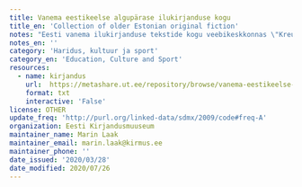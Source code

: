 ```yaml
---
title: Vanema eestikeelse algupärase ilukirjanduse kogu
title_en: 'Collection of older Estonian original fiction'
notes: "Eesti vanema ilukirjanduse tekstide kogu veebikeskkonnas \"Kreutzwaldi sajand. Eesti kultuurilooline veeb.\" Kollektsioonis elektrooniliselt taasavaldatud raamatud põhinevad olulisemate Eesti autorite aastatel 1854-1944 ilmunud esmatrükkidel. Tekstid on esitatud keeleparandusteta, kuid tehniliselt redigeeritud. \"Kreutzwaldi sajand. Eesti kultuurilooline veeb\" esitab raamatud kolmes versioonis: 1) skaneeritud pildina originaalesmatrükist, 2) html-versioonina, mille leheküljed\r\nvastavad trükitud raamatu lehekülgedele, 3) allalaetava e-pubina.\r\nKui kontakteerute ressursi haldajatega, siis võite teadusotstarveteks kasutamiseks saada tekstikorpuse. See sisaldab valikut veebikeskkonnas saadaval olevatest raamatutest, mis on teisendatud tekstifailideks. Tekstifailidele on igaks juhuks lisatud ka originaalfailid. HTML-failidest teisendatud tekstifailid sisaldavad HTML-vormingust tingitud reavahetusi, mida algsetes tekstides ei olnud."
notes_en: ''
category: 'Haridus, kultuur ja sport'
category_en: 'Education, Culture and Sport'
resources:
  - name: kirjandus
    url:  https://metashare.ut.ee/repository/browse/vanema-eestikeelse-alguparase-ilukirjanduse-kogu/b1990c7c46d411e7a6e4005056b40024d7dd17a04b9848bd90f6b90b7d994481/
    format: txt
    interactive: 'False'
license: OTHER
update_freq: 'http://purl.org/linked-data/sdmx/2009/code#freq-A'
organization: Eesti Kirjandusmuuseum
maintainer_name: Marin Laak
maintainer_email: marin.laak@kirmus.ee
maintainer_phone: ''
date_issued: '2020/03/28'
date_modified: 2020/07/26
---
```



